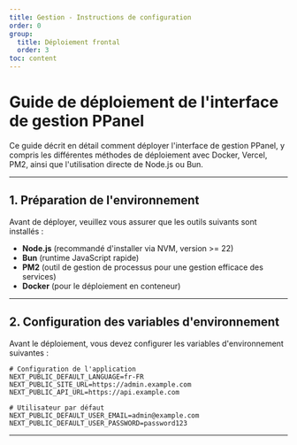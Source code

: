 ```yaml
---
title: Gestion - Instructions de configuration
order: 0
group: 
  title: Déploiement frontal
  order: 3
toc: content
---
```


# **Guide de déploiement de l'interface de gestion PPanel**

Ce guide décrit en détail comment déployer l'interface de gestion PPanel, y compris les différentes méthodes de déploiement avec Docker, Vercel, PM2, ainsi que l'utilisation directe de Node.js ou Bun.

---

## **1. Préparation de l'environnement**

Avant de déployer, veuillez vous assurer que les outils suivants sont installés :

- **Node.js** (recommandé d'installer via NVM, version >= 22)
- **Bun** (runtime JavaScript rapide)
- **PM2** (outil de gestion de processus pour une gestion efficace des services)
- **Docker** (pour le déploiement en conteneur)

---

## **2. Configuration des variables d'environnement**

Avant le déploiement, vous devez configurer les variables d'environnement suivantes :

```env
# Configuration de l'application
NEXT_PUBLIC_DEFAULT_LANGUAGE=fr-FR
NEXT_PUBLIC_SITE_URL=https://admin.example.com
NEXT_PUBLIC_API_URL=https://api.example.com

# Utilisateur par défaut
NEXT_PUBLIC_DEFAULT_USER_EMAIL=admin@example.com
NEXT_PUBLIC_DEFAULT_USER_PASSWORD=password123
```

---

